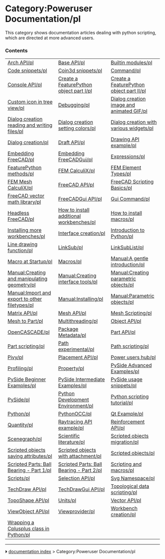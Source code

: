 # Category:Poweruser Documentation/pl
This category shows documentation articles dealing with python scripting, which are directed at more advanced users.

### Contents

|     |     |     |
| --- | --- | --- |
| [Arch API/pl](Arch_API/pl.md) | [Base API/pl](Base_API/pl.md) | [Builtin modules/pl](Builtin_modules/pl.md) |
| [Code snippets/pl](Code_snippets/pl.md) | [Coin3d snippets/pl](Coin3d_snippets/pl.md) | [Command/pl](Command/pl.md) |
| [Console API/pl](Console_API/pl.md) | [Create a FeaturePython object part I/pl](Create_a_FeaturePython_object_part_I/pl.md) | [Create a FeaturePython object part II/pl](Create_a_FeaturePython_object_part_II/pl.md) |
| [Custom icon in tree view/pl](Custom_icon_in_tree_view/pl.md) | [Debugging/pl](Debugging/pl.md) | [Dialog creation image and animated GIF/pl](Dialog_creation_image_and_animated_GIF/pl.md) |
| [Dialog creation reading and writing files/pl](Dialog_creation_reading_and_writing_files/pl.md) | [Dialog creation setting colors/pl](Dialog_creation_setting_colors/pl.md) | [Dialog creation with various widgets/pl](Dialog_creation_with_various_widgets/pl.md) |
| [Dialog creation/pl](Dialog_creation/pl.md) | [Draft API/pl](Draft_API/pl.md) | [Drawing API example/pl](Drawing_API_example/pl.md) |
| [Embedding FreeCAD/pl](Embedding_FreeCAD/pl.md) | [Embedding FreeCADGui/pl](Embedding_FreeCADGui/pl.md) | [Expressions/pl](Expressions/pl.md) |
| [FeaturePython methods/pl](FeaturePython_methods/pl.md) | [FEM CalculiX/pl](FEM_CalculiX/pl.md) | [FEM Element Types/pl](FEM_Element_Types/pl.md) |
| [FEM Mesh CalculiX/pl](FEM_Mesh_CalculiX/pl.md) | [FreeCAD API/pl](FreeCAD_API/pl.md) | [FreeCAD Scripting Basics/pl](FreeCAD_Scripting_Basics/pl.md) |
| [FreeCAD vector math library/pl](FreeCAD_vector_math_library/pl.md) | [FreeCADGui API/pl](FreeCADGui_API/pl.md) | [Gui Command/pl](Gui_Command/pl.md) |
| [Headless FreeCAD/pl](Headless_FreeCAD/pl.md) | [How to install additional workbenches/pl](How_to_install_additional_workbenches/pl.md) | [How to install macros/pl](How_to_install_macros/pl.md) |
| [Installing more workbenches/pl](Installing_more_workbenches/pl.md) | [Interface creation/pl](Interface_creation/pl.md) | [Introduction to Python/pl](Introduction_to_Python/pl.md) |
| [Line drawing function/pl](Line_drawing_function/pl.md) | [LinkSub/pl](LinkSub/pl.md) | [LinkSubList/pl](LinkSubList/pl.md) |
| [Macro at Startup/pl](Macro_at_Startup/pl.md) | [Macros/pl](Macros/pl.md) | [Manual:A gentle introduction/pl](Manual_A_gentle_introduction/pl.md) |
| [Manual:Creating and manipulating geometry/pl](Manual_Creating_and_manipulating_geometry/pl.md) | [Manual:Creating interface tools/pl](Manual_Creating_interface_tools/pl.md) | [Manual:Creating parametric objects/pl](Manual_Creating_parametric_objects/pl.md) |
| [Manual:Import and export to other filetypes/pl](Manual_Import_and_export_to_other_filetypes/pl.md) | [Manual:Installing/pl](Manual_Installing/pl.md) | [Manual:Parametric objects/pl](Manual_Parametric_objects/pl.md) |
| [Matrix API/pl](Matrix_API/pl.md) | [Mesh API/pl](Mesh_API/pl.md) | [Mesh Scripting/pl](Mesh_Scripting/pl.md) |
| [Mesh to Part/pl](Mesh_to_Part/pl.md) | [Multithreading/pl](Multithreading/pl.md) | [Object API/pl](Object_API/pl.md) |
| [OpenCASCADE/pl](OpenCASCADE/pl.md) | [Package Metadata/pl](Package_Metadata/pl.md) | [Part API/pl](Part_API/pl.md) |
| [Part scripting/pl](Part_scripting/pl.md) | [Path experimental/pl](Path_experimental/pl.md) | [Path scripting/pl](Path_scripting/pl.md) |
| [Pivy/pl](Pivy/pl.md) | [Placement API/pl](Placement_API/pl.md) | [Power users hub/pl](Power_users_hub/pl.md) |
| [Profiling/pl](Profiling/pl.md) | [Property/pl](Property/pl.md) | [PySide Advanced Examples/pl](PySide_Advanced_Examples/pl.md) |
| [PySide Beginner Examples/pl](PySide_Beginner_Examples/pl.md) | [PySide Intermediate Examples/pl](PySide_Intermediate_Examples/pl.md) | [PySide usage snippets/pl](PySide_usage_snippets/pl.md) |
| [PySide/pl](PySide/pl.md) | [Python Development Environment/pl](Python_Development_Environment/pl.md) | [Python scripting tutorial/pl](Python_scripting_tutorial/pl.md) |
| [Python/pl](Python/pl.md) | [PythonOCC/pl](PythonOCC/pl.md) | [Qt Example/pl](Qt_Example/pl.md) |
| [Quantity/pl](Quantity/pl.md) | [Raytracing API example/pl](Raytracing_API_example/pl.md) | [Reinforcement API/pl](Reinforcement_API/pl.md) |
| [Scenegraph/pl](Scenegraph/pl.md) | [Scientific literature/pl](Scientific_literature/pl.md) | [Scripted objects migration/pl](Scripted_objects_migration/pl.md) |
| [Scripted objects saving attributes/pl](Scripted_objects_saving_attributes/pl.md) | [Scripted objects with attachment/pl](Scripted_objects_with_attachment/pl.md) | [Scripted objects/pl](Scripted_objects/pl.md) |
| [Scripted Parts: Ball Bearing - Part 1/pl](Scripted_Parts__Ball_Bearing_-_Part_1/pl.md) | [Scripted Parts: Ball Bearing - Part 2/pl](Scripted_Parts__Ball_Bearing_-_Part_2/pl.md) | [Scripting and macros/pl](Scripting_and_macros/pl.md) |
| [Scripts/pl](Scripts/pl.md) | [Selection API/pl](Selection_API/pl.md) | [Svg Namespace/pl](Svg_Namespace/pl.md) |
| [TechDraw API/pl](TechDraw_API/pl.md) | [TechDrawGui API/pl](TechDrawGui_API/pl.md) | [Topological data scripting/pl](Topological_data_scripting/pl.md) |
| [TopoShape API/pl](TopoShape_API/pl.md) | [Units/pl](Units/pl.md) | [Vector API/pl](Vector_API/pl.md) |
| [ViewObject API/pl](ViewObject_API/pl.md) | [Viewprovider/pl](Viewprovider/pl.md) | [Workbench creation/pl](Workbench_creation/pl.md) |
| [Wrapping a Cplusplus class in Python/pl](Wrapping_a_Cplusplus_class_in_Python/pl.md) |



---
⏵ [documentation index](../README.md) > Category:Poweruser Documentation/pl
